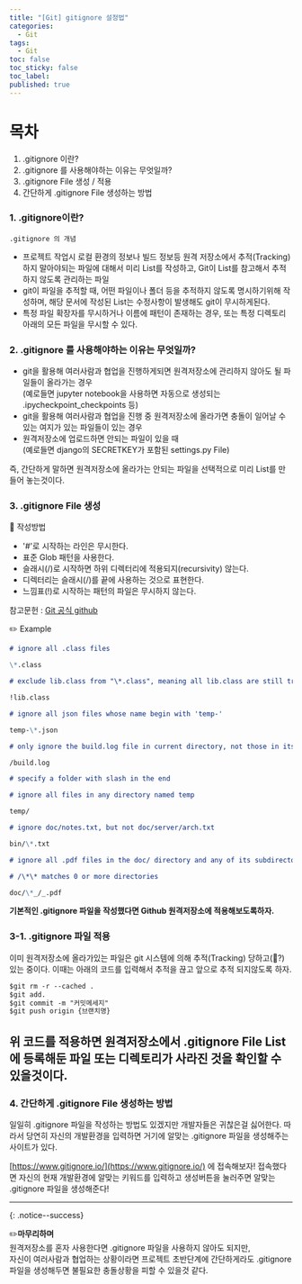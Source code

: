 ```yaml
---
title: "[Git] gitignore 설정법"
categories:
  - Git
tags:
  - Git
toc: false
toc_sticky: false
toc_label:
published: true
---
```


# 목차

1. .gitignore 이란?
2. .gitignore 를 사용해야하는 이유는 무엇일까?
3. .gitignore File 생성 / 적용
4. 간단하게 .gitignore File 생성하는 방법

### 1. .gitignore이란?

`.gitignore 의 개념`

- 프로젝트 작업시 로컬 환경의 정보나 빌드 정보등 원격 저장소에서 추적(Tracking) 하지 말아야되는 파일에 대해서 미리 List를 작성하고, Git이 List를 참고해서 추적하지 않도록 관리하는 파일
- git이 파일을 추적할 때, 어떤 파일이나 폴더 등을 추적하지 않도록 명시하기위해 작성하며, 해당 문서에 작성된 List는 수정사항이 발생해도 git이 무시하게된다.
- 특정 파일 확장자를 무시하거나 이름에 패턴이 존재하는 경우, 또는 특정 디렉토리 아래의 모든 파일을 무시할 수 있다.

### 2. .gitignore 를 사용해야하는 이유는 무엇일까?

- git을 활용해 여러사람과 협업을 진행하게되면 원격저장소에 관리하지 않아도 될 파일들이 올라가는 경우  
  (예로들면 jupyter notebook을 사용하면 자동으로 생성되는 .ipycheckpoint_checkpoints 등)
- git을 활용해 여러사람과 협업을 진행 중 원격저장소에 올라가면 충돌이 일어날 수 있는 여지가 있는 파일들이 있는 경우
- 원격저장소에 업로드하면 안되는 파일이 있을 때  
   (예로들면 django의 SECRETKEY가 포함된 settings.py File)

즉, 간단하게 말하면 원격저장소에 올라가는 안되는 파일을 선택적으로 미리 List를 만들어 놓는것이다.

### 3. .gitignore File 생성

📝 작성방법

- '#'로 시작하는 라인은 무시한다.
- 표준 Glob 패턴을 사용한다.
- 슬래시(/)로 시작하면 하위 디렉터리에 적용되지(recursivity) 않는다.
- 디렉터리는 슬래시(/)를 끝에 사용하는 것으로 표현한다.
- 느낌표(!)로 시작하는 패턴의 파일은 무시하지 않는다.

참고문헌 : [Git 공식 github](https://github.com/github/gitignore)

✏️ Example

```markdown
# ignore all .class files

\*.class

# exclude lib.class from "\*.class", meaning all lib.class are still tracked

!lib.class

# ignore all json files whose name begin with 'temp-'

temp-\*.json

# only ignore the build.log file in current directory, not those in its subdirectories

/build.log

# specify a folder with slash in the end

# ignore all files in any directory named temp

temp/

# ignore doc/notes.txt, but not doc/server/arch.txt

bin/\*.txt

# ignore all .pdf files in the doc/ directory and any of its subdirectories

# /\*\* matches 0 or more directories

doc/\*_/_.pdf
```

**기본적인 .gitignore 파일을 작성했다면 Github 원격저장소에 적용해보도록하자.**

### 3-1. .gitignore 파일 적용

이미 원격저장소에 올라가있는 파일은 git 시스템에 의해 추적(Tracking) 당하고(🤔?) 있는 중이다.
이때는 아래의 코드를 입력해서 추적을 끊고 앞으로 추적 되지않도록 하자.

```markdown
$git rm -r --cached .
$git add.
$git commit -m "커밋메세지"
$git push origin {브랜치명}
```

## 위 코드를 적용하면 원격저장소에서 .gitignore File List에 등록해둔 파일 또는 디렉토리가 사라진 것을 확인할 수 있을것이다.

### 4. 간단하게 .gitignore File 생성하는 방법

일일히 .gitignore 파일을 작성하는 방법도 있겠지만 개발자들은 귀찮은걸 싫어한다.
따라서 당연히 자신의 개발환경을 입력하면 거기에 알맞는 .gitignore 파일을 생성해주는 사이트가 있다.

[https://www.gitignore.io/](https://www.gitignore.io/) 에 접속해보자!
접속했다면 자신의 현재 개발환경에 알맞는 키워드를 입력하고 생성버튼을 눌러주면 알맞는 .gitignore 파일을 생성해준다!

---

{: .notice--success}

✏️**마무리하며**  
원격저장소를 혼자 사용한다면 .gitignore 파일을 사용하지 않아도 되지만,  
자신이 여러사람과 협업하는 상황이라면 프로젝트 초반단계에 간단하게라도
.gitignore 파일을 생성해두면 불필요한 충돌상황을 피할 수 있을것 같다.
